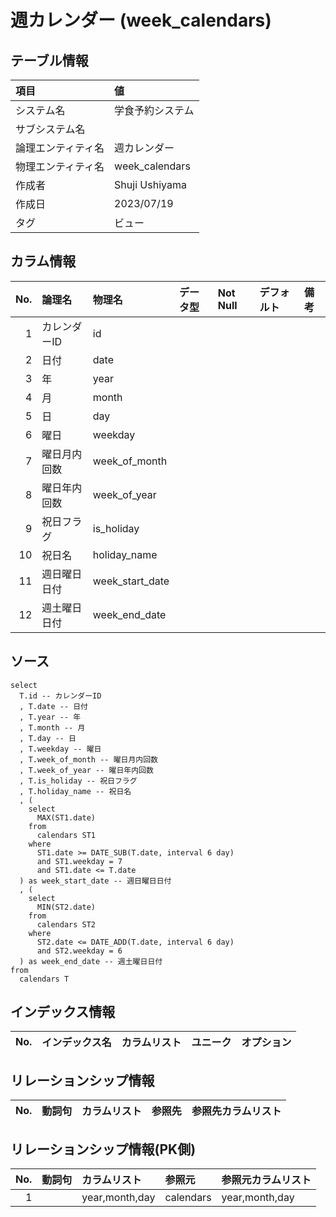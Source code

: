 # 週カレンダー (week_calendars)

## テーブル情報

| 項目                           | 値                                                                                                   |
|:-------------------------------|:-----------------------------------------------------------------------------------------------------|
| システム名                     | 学食予約システム                                                                                     |
| サブシステム名                 |                                                                                                      |
| 論理エンティティ名             | 週カレンダー                                                                                         |
| 物理エンティティ名             | week_calendars                                                                                       |
| 作成者                         | Shuji Ushiyama                                                                                       |
| 作成日                         | 2023/07/19                                                                                           |
| タグ                           | ビュー                                                                                               |



## カラム情報

| No. | 論理名                         | 物理名                         | データ型                       | Not Null | デフォルト           | 備考                           |
|----:|:-------------------------------|:-------------------------------|:-------------------------------|:---------|:---------------------|:-------------------------------|
|   1 | カレンダーID                   | id                             |                                |          |                      |                                |
|   2 | 日付                           | date                           |                                |          |                      |                                |
|   3 | 年                             | year                           |                                |          |                      |                                |
|   4 | 月                             | month                          |                                |          |                      |                                |
|   5 | 日                             | day                            |                                |          |                      |                                |
|   6 | 曜日                           | weekday                        |                                |          |                      |                                |
|   7 | 曜日月内回数                   | week_of_month                  |                                |          |                      |                                |
|   8 | 曜日年内回数                   | week_of_year                   |                                |          |                      |                                |
|   9 | 祝日フラグ                     | is_holiday                     |                                |          |                      |                                |
|  10 | 祝日名                         | holiday_name                   |                                |          |                      |                                |
|  11 | 週日曜日日付                   | week_start_date                |                                |          |                      |                                |
|  12 | 週土曜日日付                   | week_end_date                  |                                |          |                      |                                |



## ソース
```
select
  T.id -- カレンダーID
  , T.date -- 日付
  , T.year -- 年
  , T.month -- 月
  , T.day -- 日
  , T.weekday -- 曜日
  , T.week_of_month -- 曜日月内回数
  , T.week_of_year -- 曜日年内回数
  , T.is_holiday -- 祝日フラグ
  , T.holiday_name -- 祝日名
  , (
    select
      MAX(ST1.date)
    from
      calendars ST1
    where
      ST1.date >= DATE_SUB(T.date, interval 6 day)
      and ST1.weekday = 7
      and ST1.date <= T.date
  ) as week_start_date -- 週日曜日日付
  , (
    select
      MIN(ST2.date)
    from
      calendars ST2
    where
      ST2.date <= DATE_ADD(T.date, interval 6 day)
      and ST2.weekday = 6
  ) as week_end_date -- 週土曜日日付
from
  calendars T

```



## インデックス情報

| No. | インデックス名                 | カラムリスト                             | ユニーク   | オプション                     | 
|----:|:-------------------------------|:-----------------------------------------|:-----------|:-------------------------------|



## リレーションシップ情報

| No. | 動詞句                         | カラムリスト                             | 参照先                         | 参照先カラムリスト                       |
|----:|:-------------------------------|:-----------------------------------------|:-------------------------------|:-----------------------------------------|



## リレーションシップ情報(PK側)

| No. | 動詞句                         | カラムリスト                             | 参照元                         | 参照元カラムリスト                       |
|----:|:-------------------------------|:-----------------------------------------|:-------------------------------|:-----------------------------------------|
|   1 |                                | year,month,day                           | calendars                      | year,month,day                           |


